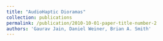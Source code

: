```yaml
---
title: "AudioHaptic Dioramas"
collection: publications
permalink: /publication/2010-10-01-paper-title-number-2
authors: 'Gaurav Jain, Daniel Weiner, Brian A. Smith'
---
```


